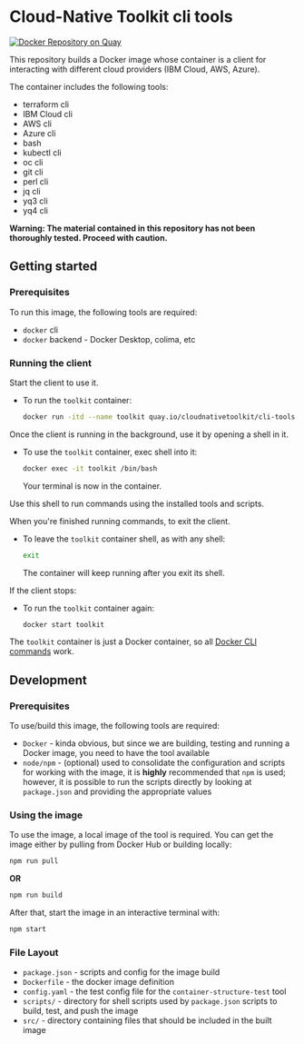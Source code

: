 # Cloud-Native Toolkit cli tools

[![Docker Repository on Quay](https://quay.io/repository/cloudnativetoolkit/cli-tools/status "Docker Repository on Quay")](https://quay.io/repository/cloudnativetoolkit/cli-tools)

This repository builds a Docker image whose container is a client for interacting with different cloud providers (IBM Cloud, AWS, Azure).

The container includes the following tools:
- terraform cli
- IBM Cloud cli
- AWS cli
- Azure cli
- bash
- kubectl cli
- oc cli
- git cli
- perl cli
- jq cli
- yq3 cli
- yq4 cli

**Warning: The material contained in this repository has not been thoroughly tested. Proceed with caution.**

## Getting started

### Prerequisites

To run this image, the following tools are required:

- `docker` cli
- `docker` backend - Docker Desktop, colima, etc

### Running the client

Start the client to use it.

- To run the `toolkit` container:

    ```bash
    docker run -itd --name toolkit quay.io/cloudnativetoolkit/cli-tools
    ```

Once the client is running in the background, use it by opening a shell in it.

- To use the `toolkit` container, exec shell into it:

    ```bash
    docker exec -it toolkit /bin/bash
    ```

    Your terminal is now in the container. 

Use this shell to run commands using the installed tools and scripts.

When you're finished running commands, to exit the client.

- To leave the `toolkit` container shell, as with any shell:

    ```bash
    exit
    ```

    The container will keep running after you exit its shell.

If the client stops:

- To run the `toolkit` container again:

    ```bash
    docker start toolkit
    ```

The `toolkit` container is just a Docker container, so all [Docker CLI commands](https://docs.docker.com/engine/reference/commandline/cli/) work.

## Development

### Prerequisites

To use/build this image, the following tools are required:

- `Docker` - kinda obvious, but since we are building, testing and running a Docker image, you need to have
the tool available
- `node/npm` - (optional) used to consolidate the configuration and scripts for working with the image, it
is **highly** recommended that `npm` is used; however, it is possible to run the scripts directly by looking
at `package.json` and providing the appropriate values

### Using the image

To use the image, a local image of the tool is required. You can get the image either by pulling from Docker Hub or 
building locally:

```bash
npm run pull
```

**OR**

```bash
npm run build
```

After that, start the image in an interactive terminal with:

```bash
npm start
```

### File Layout

- `package.json` - scripts and config for the image build
- `Dockerfile` - the docker image definition
- `config.yaml` - the test config file for the `container-structure-test` tool
- `scripts/` - directory for shell scripts used by `package.json` scripts to build, test, and 
push the image
- `src/` - directory containing files that should be included in the built image
